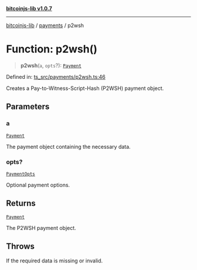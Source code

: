 [**bitcoinjs-lib v1.0.7**](../../../README.md)

***

[bitcoinjs-lib](../../../README.md) / [payments](../README.md) / p2wsh

# Function: p2wsh()

> **p2wsh**(`a`, `opts`?): [`Payment`](../interfaces/Payment.md)

Defined in: [ts\_src/payments/p2wsh.ts:46](https://github.com/sCrypt-Inc/bitcoinjs-lib/blob/e3b2d1c4c35cd925f8b17063dc9eb0300cab46a2/ts_src/payments/p2wsh.ts#L46)

Creates a Pay-to-Witness-Script-Hash (P2WSH) payment object.

## Parameters

### a

[`Payment`](../interfaces/Payment.md)

The payment object containing the necessary data.

### opts?

[`PaymentOpts`](../interfaces/PaymentOpts.md)

Optional payment options.

## Returns

[`Payment`](../interfaces/Payment.md)

The P2WSH payment object.

## Throws

If the required data is missing or invalid.
